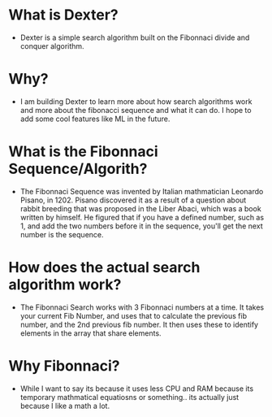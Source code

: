 # What is Dexter?
- Dexter is a simple search algorithm built on the Fibonnaci divide and conquer algorithm.

# Why?
- I am building Dexter to learn more about how search algorithms work and more about the fibonacci sequence and what it can do. I hope to add some cool features like ML in the future.

# What is the Fibonnaci Sequence/Algorith?
- The Fibonnaci Sequence was invented by Italian mathmatician Leonardo Pisano, in 1202. Pisano discovered it as a result of a question about rabbit breeding that was proposed in the Liber Abaci, which was a book written by himself. He figured that if you have a defined number, such as 1, and add the two numbers before it in the sequence, you'll get the next number is the sequence.

# How does the actual search algorithm work?
- The Fibonnaci Search works with 3 Fibonnaci numbers at a time. It takes your current Fib Number, and uses that to calculate the previous fib number, and the 2nd previous fib number. It then uses these to identify elements in the array that share elements. 

# Why Fibonnaci?
- While I want to say its because it uses less CPU and RAM because its temporary mathmatical equatiosns or something.. its actually just because I like a math a lot. 
